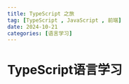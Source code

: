 ```yaml
---
title: TypeScript 之旅
tag: [TypeScript , JavaScript , 前端]
date: 2024-10-21
categories: [语言学习]
---
```

# TypeScript语言学习
